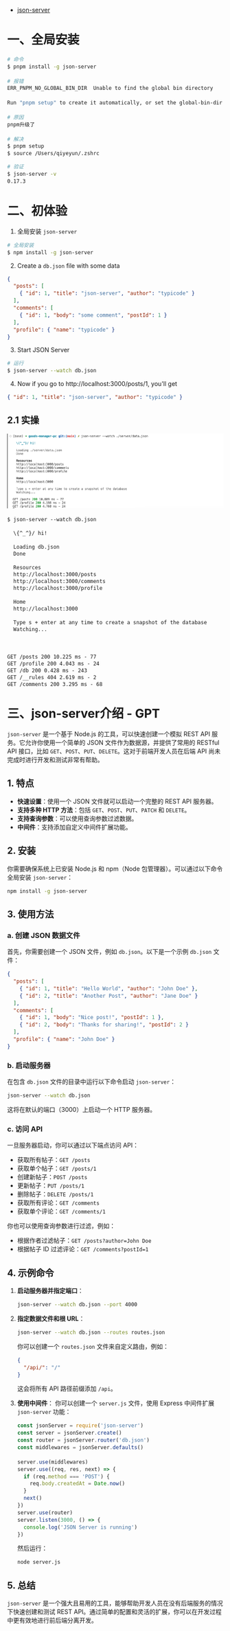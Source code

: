* [json-server](https://github.com/typicode/json-server)



# 一、全局安装

```bash
# 命令
$ pnpm install -g json-server

# 报错
ERR_PNPM_NO_GLOBAL_BIN_DIR  Unable to find the global bin directory

Run "pnpm setup" to create it automatically, or set the global-bin-dir setting, or the PNPM_HOME env variable. The global bin directory should be in the PATH.

# 原因
pnpm升级了

# 解决
$ pnpm setup
$ source /Users/qiyeyun/.zshrc
```

```bash
# 验证
$ json-server -v                                                                                                                                                                                 
0.17.3
```



# 二、初体验

1. 全局安装 `json-server`

```sh
# 全局安装
$ npm install -g json-server
```



2. Create a `db.json` file with some data

```json
{
  "posts": [
    { "id": 1, "title": "json-server", "author": "typicode" }
  ],
  "comments": [
    { "id": 1, "body": "some comment", "postId": 1 }
  ],
  "profile": { "name": "typicode" }
}
```



3. Start JSON Server

```sh
# 运行
$ json-server --watch db.json
```



4. Now if you go to http://localhost:3000/posts/1, you'll get

```json
{ "id": 1, "title": "json-server", "author": "typicode" }
```



## 2.1 实操

![](images/001.png)

```shell
$ json-server --watch db.json

  \{^_^}/ hi!

  Loading db.json
  Done

  Resources
  http://localhost:3000/posts
  http://localhost:3000/comments
  http://localhost:3000/profile

  Home
  http://localhost:3000

  Type s + enter at any time to create a snapshot of the database
  Watching...



GET /posts 200 10.225 ms - 77
GET /profile 200 4.043 ms - 24
GET /db 200 0.428 ms - 243
GET /__rules 404 2.619 ms - 2
GET /comments 200 3.295 ms - 68
```





# 三、json-server介绍 - GPT

`json-server` 是一个基于 Node.js 的工具，可以快速创建一个模拟 REST API 服务。它允许你使用一个简单的 JSON 文件作为数据源，并提供了常用的 RESTful API 接口，比如 `GET`、`POST`、`PUT`、`DELETE`。这对于前端开发人员在后端 API 尚未完成时进行开发和测试非常有帮助。

## 1. 特点

- **快速设置**：使用一个 JSON 文件就可以启动一个完整的 REST API 服务器。
- **支持多种 HTTP 方法**：包括 `GET`、`POST`、`PUT`、`PATCH` 和 `DELETE`。
- **支持查询参数**：可以使用查询参数过滤数据。
- **中间件**：支持添加自定义中间件扩展功能。

## 2. 安装

你需要确保系统上已安装 Node.js 和 npm（Node 包管理器）。可以通过以下命令全局安装 `json-server`：

```bash
npm install -g json-server
```

## 3. 使用方法

### a. 创建 JSON 数据文件

首先，你需要创建一个 JSON 文件，例如 `db.json`。以下是一个示例 `db.json` 文件：

```json
{
  "posts": [
    { "id": 1, "title": "Hello World", "author": "John Doe" },
    { "id": 2, "title": "Another Post", "author": "Jane Doe" }
  ],
  "comments": [
    { "id": 1, "body": "Nice post!", "postId": 1 },
    { "id": 2, "body": "Thanks for sharing!", "postId": 2 }
  ],
  "profile": { "name": "John Doe" }
}
```

### b. 启动服务器

在包含 `db.json` 文件的目录中运行以下命令启动 `json-server`：

```bash
json-server --watch db.json
```

这将在默认的端口（3000）上启动一个 HTTP 服务器。

### c. 访问 API

一旦服务器启动，你可以通过以下端点访问 API：

- 获取所有帖子：`GET /posts`
- 获取单个帖子：`GET /posts/1`
- 创建新帖子：`POST /posts`
- 更新帖子：`PUT /posts/1`
- 删除帖子：`DELETE /posts/1`
- 获取所有评论：`GET /comments`
- 获取单个评论：`GET /comments/1`

你也可以使用查询参数进行过滤，例如：

- 根据作者过滤帖子：`GET /posts?author=John Doe`
- 根据帖子 ID 过滤评论：`GET /comments?postId=1`

## 4. 示例命令

1. **启动服务器并指定端口**：
  
   ```bash
   json-server --watch db.json --port 4000
   ```
   
2. **指定数据文件和根 URL**：
   ```bash
   json-server --watch db.json --routes routes.json
   ```
   你可以创建一个 `routes.json` 文件来自定义路由，例如：
   ```json
   {
     "/api/": "/"
   }
   ```
   这会将所有 API 路径前缀添加 `/api`。

3. **使用中间件**：
   你可以创建一个 `server.js` 文件，使用 Express 中间件扩展 `json-server` 功能：
   ```javascript
   const jsonServer = require('json-server')
   const server = jsonServer.create()
   const router = jsonServer.router('db.json')
   const middlewares = jsonServer.defaults()
   
   server.use(middlewares)
   server.use((req, res, next) => {
     if (req.method === 'POST') {
       req.body.createdAt = Date.now()
     }
     next()
   })
   server.use(router)
   server.listen(3000, () => {
     console.log('JSON Server is running')
   })
   ```
   然后运行：
   ```bash
   node server.js
   ```

## 5. 总结

`json-server` 是一个强大且易用的工具，能够帮助开发人员在没有后端服务的情况下快速创建和测试 REST API。通过简单的配置和灵活的扩展，你可以在开发过程中更有效地进行前后端分离开发。





